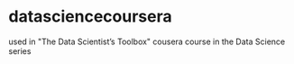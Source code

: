 datasciencecoursera
===================

used in "The Data Scientist’s Toolbox" cousera course in the Data Science series
